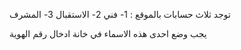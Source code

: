 توجد ثلاث حسابات بالموقع : 
1- فني 
2- الاستقبال
3- المشرف

يجب وضع احدى هذه الاسماء في خانة ادخال رقم الهوية
